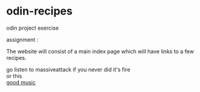 # odin-recipes
odin project exercise

assignment : 

The website will consist of a main index page which will have links to a few recipes. 

go listen to massiveattack if you never did it's fire  
or this   
[good music](https://www.youtube.com/watch?v=feoa2LNZCnE&list=RDMMTVRReBACGks&index=27&ab_channel=Vertigoaway-Topic)